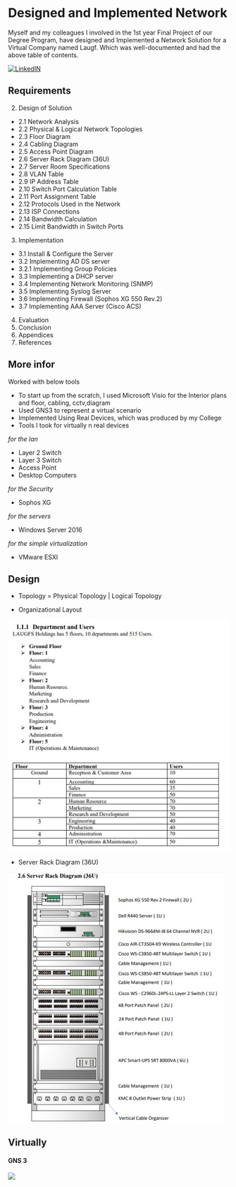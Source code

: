 # Designed and Implemented Network

Myself and my colleagues I involved in the 1st year Final Project of our Degree Program, have designed and Implemented a Network Solution for a Virtual Company named Laugf. Which was well-documented and had the above table of contents.

[![LinkedIN](https://img.shields.io/badge/LinkedIn-0077B5?style=for-the-badge&logo=linkedin&logoColor=white)](https://www.linkedin.com/in/jadhusan24/)

## Requirements
2. Design of Solution
 - 2.1 Network Analysis
 - 2.2 Physical & Logical Network Topologies
 - 2.3 Floor Diagram
 - 2.4 Cabling Diagram
 - 2.5 Access Point Diagram
 - 2.6 Server Rack Diagram (36U)
 - 2.7 Server Room Specifications
 - 2.8 VLAN Table
 - 2.9 IP Address Table
 - 2.10 Switch Port Calculation Table 
 - 2.11 Port Assignment Table
 - 2.12 Protocols Used in the Network 
 - 2.13 ISP Connections
 - 2.14 Bandwidth Calculation
 - 2.15 Limit Bandwidth in Switch Ports
3. Implementation
 - 3.1 Install & Configure the Server
 - 3.2 Implementing AD DS server 
 - 3.2.1 Implementing Group Policies
 - 3.3 Implementing a DHCP server
 - 3.4 Implementing Network Monitoring (SNMP) 
 - 3.5 Implementing Syslog Server
 - 3.6 Implementing Firewall (Sophos XG 550 Rev.2)
 - 3.7 Implementing AAA Server (Cisco ACS)
4. Evaluation
5. Conclusion
6. Appendices
7. References

## More infor

Worked with below tools

- To start up from the scratch, I used Microsoft Visio for the Interior plans and floor, cabling, cctv,diagram
- Used GNS3 to represent a virtual scenario 
- Implemented Using Real Devices, which was produced by my College
- Tools I took for virtually n real devices

*for the lan* <br />
-   Layer 2 Switch
-   Layer 3 Switch
-   Access Point
-   Desktop Computers

*for the Security* <br />
-   Sophos XG

*for the servers* <br />
-   Windows Server 2016

*for the simple virtualization* <br />
-   VMware ESXI


## Design
 - Topology = Physical Topology | Logical Topology
 
 - Organizational Layout
 
 ![Screenshot](./images/1.jpg)
 - Server Rack Diagram (36U)
 
 ![Screenshot](./images/2.jpg)

## Virtually
#### GNS 3
![](/gns3.gif)
